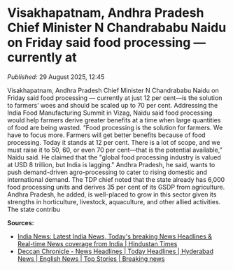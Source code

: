 # Visakhapatnam, Andhra Pradesh Chief Minister N Chandrababu Naidu on Friday said food processing — currently at

*Published:* 29 August 2025, 12:45

Visakhapatnam, Andhra Pradesh Chief Minister N Chandrababu Naidu on Friday said food processing — currently at just 12 per cent—is the solution to farmers’ woes and should be scaled up to 70 per cent. Addressing the India Food Manufacturing Summit in Vizag, Naidu said food processing would help farmers derive greater benefits at a time when large quantities of food are being wasted. “Food processing is the solution for farmers. We have to focus more. Farmers will get better benefits because of food processing. Today it stands at 12 per cent. There is a lot of scope, and we must raise it to 50, 60, or even 70 per cent—that is the potential available,” Naidu said. He claimed that the "global food processing industry is valued at USD 8 trillion, but India is lagging." Andhra Pradesh, he said, wants to push demand-driven agro-processing to cater to rising domestic and international demand. The TDP chief noted that the state already has 6,000 food processing units and derives 35 per cent of its GSDP from agriculture. Andhra Pradesh, he added, is well-placed to grow in this sector given its strengths in horticulture, livestock, aquaculture, and other allied activities. The state contribu

**Sources:**
- [India News: Latest India News, Today's breaking News Headlines & Real-time News coverage from India | Hindustan Times](https://www.hindustantimes.com/india-news/cm-naidu-pitches-food-processing-as-fix-for-farmers-targets-70-pc-scale-up-in-andhra-101756469237419.html)
- [Deccan Chronicle - News Headlines | Today Headlines | Hyderabad News | English News | Top Stories | Breaking news](https://www.deccanchronicle.com/southern-states/andhra-pradesh/naidu-pitches-food-processing-as-fix-for-farmers-targets-70-pc-scale-up-in-andhra-1900345)
